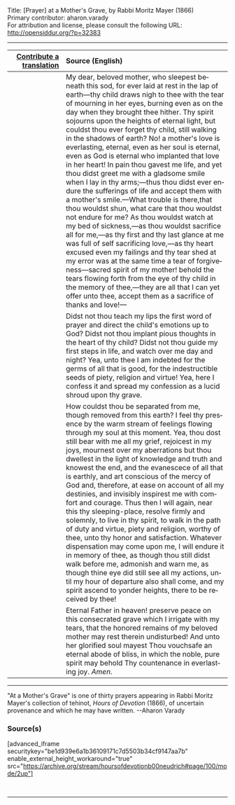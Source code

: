 <html>
<head></head>
<body>
Title: [Prayer] at a Mother's Grave, by Rabbi Moritz Mayer (1866)<br />
Primary contributor: aharon.varady<br />
For attribution and license, please consult the following URL: <a href="http://opensiddur.org/?p=32383">http://opensiddur.org/?p=32383</a>
<p />
<hr />

<table style="margin-left: auto;margin-right: auto;" class="draggable">
<thead><tr><th id="x" style="text-align: right;"><a href="/contributing/upload/">Contribute a translation</a></th><th style="text-align: left;">Source (English)</th></tr></thead>
<tbody>
<tr><td style="vertical-align:top;" width="25%">
<div class="liturgy" lang="he">

</span></div></td>
 
<td style="vertical-align:top;">
<div class="english" lang="en">
My dear, beloved mother, who sleepest beneath this sod, for ever laid at rest in the lap of earth—thy child draws nigh to thee with the tear of mourning in her eyes, burning even as on the day when they brought thee hither. Thy spirit sojourns upon the heights of eternal light, but couldst thou ever forget thy child, still walking in the shadows of earth? No! a mother's love is everlasting, eternal, even as her soul is eternal, even as God is eternal who implanted that love in her heart! In pain thou gavest me life, and yet thou didst greet me with a gladsome smile when I lay in thy arms;—thus thou didst ever endure the sufferings of life and accept them with a mother's smile.—What trouble is there,that thou wouldst shun, what care that thou wouldst not endure for me? As thou wouldst watch at my bed of sickness,—as thou wouldst sacrifice all for me,—as thy first and thy last glance at me was full of self sacrificing love,—as thy heart excused even my failings and thy tear shed at my error was at the same time a tear of forgiveness—sacred spirit of my mother! behold the tears flowing forth from the eye of thy child in the memory of thee,—they are all that I can yet offer unto thee, accept them as a sacrifice of thanks and love!—
</div></td></tr>


<tr><td style="vertical-align:top;">
<div class="liturgy" lang="he">

</span></div></td>
 
<td style="vertical-align:top;">
<div class="english" lang="en">
Didst not thou teach my lips the first word of prayer and direct the child's emotions up to God? Didst not thou implant pious thoughts in the heart of thy child? Didst not thou guide my first steps in life, and watch over me day and night? Yea, unto thee I am indebted for the germs of all that is good, for the indestructible seeds of piety, religion and virtue! Yea, here I confess it and spread my confession as a lucid shroud upon thy grave. 
</div></td></tr>


<tr><td style="vertical-align:top;">
<div class="liturgy" lang="he">

</span></div></td>
 
<td style="vertical-align:top;">
<div class="english" lang="en">
How couldst thou be separated from me, though removed from this earth? I feel thy presence by the warm stream of feelings flowing through my soul at this moment. Yea, thou dost still bear with me all my grief, rejoicest in my joys, mournest over my aberrations but thou dwellest in the light of knowledge and truth and knowest the end, and the evanescece of all that is earthly, and art conscious of the mercy of God and, therefore, at ease on account of all my destinies, and invisibly inspirest me with comfort and courage. Thus then I will again, near this thy sleeping-place, resolve firmly and solemnly, to live in thy spirit, to walk in the path of duty and virtue, piety and religion, worthy of thee, unto thy honor and satisfaction. Whatever dispensation may come upon me, I will endure it in memory of thee, as though thou still didst walk before me, admonish and warn me, as though thine eye did still see all my actions, until my hour of departure also shall come, and my spirit ascend to yonder heights, there to be received by thee! 
</div></td></tr>


<tr><td style="vertical-align:top;">
<div class="liturgy" lang="he">

</span></div></td>
 
<td style="vertical-align:top;">
<div class="english" lang="en">
Eternal Father in heaven! preserve peace on this consecrated grave which I irrigate with my tears, that the honored remains of my beloved mother may rest therein undisturbed! And unto her glorified soul mayest Thou vouchsafe an eternal abode of bliss, in which the noble, pure spirit may behold Thy countenance in everlasting joy. <em>Amen</em>. 
</div></td></tr>
</tbody></table>

<hr />

"At a Mother's Grave" is one of thirty prayers appearing in Rabbi Moritz Mayer's collection of tehinot, <em>Hours of Devotion</em> (1866), of uncertain provenance and which he may have written. --Aharon Varady

<h3>Source(s)</h3>

[advanced_iframe securitykey="be1d939e6a1b36109171c7d5503b34cf9147aa7b" enable_external_height_workaround="true" src="https://archive.org/stream/hoursofdevotionb00neudrich#page/100/mode/2up"]

&nbsp;

<hr />

&nbsp;
</body>
</html>